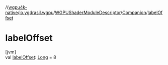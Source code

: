 //[wgpu4k-native](../../../../index.md)/[io.ygdrasil.wgpu](../../index.md)/[WGPUShaderModuleDescriptor](../index.md)/[Companion](index.md)/[labelOffset](label-offset.md)

# labelOffset

[jvm]\
val [labelOffset](label-offset.md): [Long](https://kotlinlang.org/api/core/kotlin-stdlib/kotlin/-long/index.html) = 8